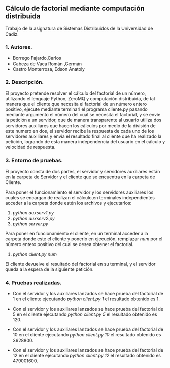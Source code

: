 ## Cálculo de factorial mediante computación distribuida

Trabajo de la asignatura de Sistemas Distribuidos de la Universidad de Cadiz.


### 1. Autores.

* Borrego Fajardo,Carlos
* Cabeza de Vaca Román ,Germán
* Castro Monterrosa, Edson Anatoly


### 2. Descripción.

El proyecto pretende resolver el cálculo del factorial de un número, utilizando el lenguaje Python, ZeroMQ y computación distribuida, de tal manera que el cliente que necesita el factorial de un número entero positivo, ejecute mediante terminarl el programa cliente.py pasando mediante argumento el número del cuál se necesita el factorial, y se envíe la petición a un servidor, que de manera transparente al usuario utiliza dos servidores auxiliares que hacen los cálculos por medio de la división de este numero en dos, el servidor recibe la respuesta de cada uno de los servidores auxiliares y envía el resultado final al cliente que ha realizado la petición, logrando de esta manera independencia del usuario en el cálculo y velocidad de respuesta.

### 3. Entorno de pruebas.

El proyecto consta de dos partes, el servidor y servidores auxiliares están en la carpeta de Servidor y el cliente que se encuentra en la carpeta de Cliente.

Para poner el funcionamiento el servidor y los servidores auxiliares los cuales se encargan de realizan el cálculo,en terminales independientes acceder a la carpeta donde estén los archivos y ejecutarlos:

1. *python auxserv1.py*
2. *python auxserv2.py*
3. *python server.py*

Para poner en funcionamiento el cliente, en un terminal acceder a la carpeta donde este el cliente y ponerlo en  ejecución, remplazar *num* por el número entero positivo del cual se desea obtener el factorial.

1. *python client.py num*

El cliente devuelve el resultado del factorial en su terminal, y el servidor queda a la espera de la siguiente petición.

### 4. Pruebas realizadas.

* Con el servidor y los auxiliares lanzados se hace prueba del factorial de 1 en el cliente ejecutando *python client.py 1* el resultado obtenido es 1.

* Con el servidor y los auxiliares lanzados se hace prueba del factorial de 5 en el cliente ejecutando *python client.py 5* el resultado obtenido es 120.

* Con el servidor y los auxiliares lanzados se hace prueba del factorial de 10 en el cliente ejecutando *python client.py 10* el resultado obtenido es 3628800.
  
* Con el servidor y los auxiliares lanzados se hace prueba del factorial de 12 en el cliente ejecutando *python client.py 12* el resultado obtenido es 479001600.
